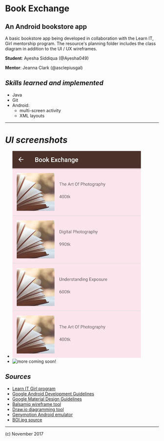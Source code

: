 # Book Exchange
## An Android bookstore app

A basic bookstore app being developed in collaboration with the Learn IT, Girl mentorship program. The resource's planning folder includes the class diagram in addition to the UI / UX wireframes.

__Student__: Ayesha Siddiqua (@Ayesha049)

__Mentor__: Jeanna Clark (@asclepiusgal)

## _Skills learned and implemented_

- Java
- Git
- Android: 
    - multi-screen activity
    - XML layouts

*** 

# _UI screenshots_

- ![List of available books](resources/UI_screenshots/list_of_books.png)
- ![more coming soon!]()

## _Sources_

- [Learn IT Girl program](https://www.learnitgirl.com/)
- [Google Android Development Guidelines](https://developer.android.com/develop/index.html)
- [Google Material Design Guidelines](https://material.io/guidelines/)
- [Balsamiq wireframe tool](https://balsamiq.com/)
- [Draw.io diagramming tool](https://www.draw.io/)
- [Genymotion Android emulator](https://www.genymotion.com/)
- [BOI.jpg source](https://www.pexels.com/photo/blurred-book-book-pages-literature-46274/)

***

(c) November 2017
